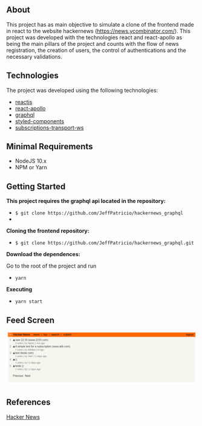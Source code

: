 ## About

This project has as main objective to simulate a clone of the frontend made in react to the website hackernews (https://news.ycombinator.com/).
This project was developed with the technologies react and react-apollo as being the main pillars of the project and counts with the flow of news registration, the creation of users, the control of authentications and the necessary validations.

## Technologies

The project was developed using the following technologies:

- [reactjs](https://pt-br.reactjs.org/)
- [react-apollo](https://github.com/apollographql/react-apollo)
- [graphql](https://www.npmjs.com/package/graphql)
- [styled-components](https://styled-components.com/)
- [subscriptions-transport-ws](https://github.com/apollographql/subscriptions-transport-ws)

## Minimal Requirements

- NodeJS 10.x
- NPM or Yarn

## Getting Started

<b>This project requires the graphql api located in the repository:</b>

- `$ git clone https://github.com/JeffPatricio/hackernews_graphql`
- 
<b>Cloning the frontend repository:</b>

- `$ git clone https://github.com/JeffPatricio/hackernews_graphql.git`

<b>Download the dependences:</b>

<p>Go to the root of the project and run</p>

- `yarn`

<b>Executing</b>

- `yarn start`

## Feed Screen

![Geekplant](docs/news.png)

## References

[Hacker News](https://news.ycombinator.com/)
